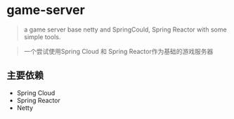 # game-server
> a game server base netty and SpringCould, Spring Reactor with some simple tools.

> 一个尝试使用Spring Cloud 和 Spring Reactor作为基础的游戏服务器

## 主要依赖

* Spring Cloud
* Spring Reactor
* Netty

